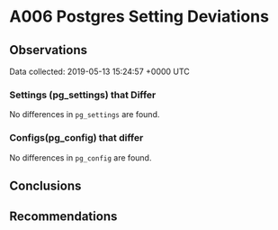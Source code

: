 # A006 Postgres Setting Deviations #

## Observations ##
Data collected: 2019-05-13 15:24:57 +0000 UTC  

### Settings (pg_settings) that Differ ###

No differences in `pg_settings` are found.

### Configs(pg_config) that differ ###

No differences in `pg_config` are found.



## Conclusions ##


## Recommendations ##

